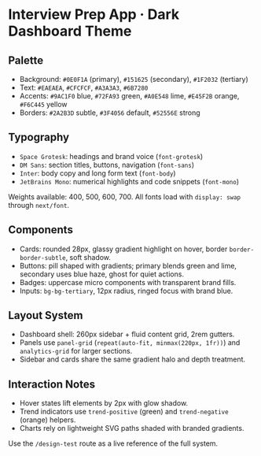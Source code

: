 # Interview Prep App · Dark Dashboard Theme

## Palette
- Background: `#0E0F1A` (primary), `#151625` (secondary), `#1F2032` (tertiary)
- Text: `#EAEAEA`, `#CFCFCF`, `#A3A3A3`, `#6B7280`
- Accents: `#9AC1F0` blue, `#72FA93` green, `#A0E548` lime, `#E45F2B` orange, `#F6C445` yellow
- Borders: `#2A2B3D` subtle, `#3F4056` default, `#52556E` strong

## Typography
- `Space Grotesk`: headings and brand voice (`font-grotesk`)
- `DM Sans`: section titles, buttons, navigation (`font-sans`)
- `Inter`: body copy and long form text (`font-body`)
- `JetBrains Mono`: numerical highlights and code snippets (`font-mono`)

Weights available: 400, 500, 600, 700. All fonts load with `display: swap` through `next/font`.

## Components
- Cards: rounded 28px, glassy gradient highlight on hover, border `border-border-subtle`, soft shadow.
- Buttons: pill shaped with gradients; primary blends green and lime, secondary uses blue haze, ghost for quiet actions.
- Badges: uppercase micro components with transparent brand fills.
- Inputs: `bg-bg-tertiary`, 12px radius, ringed focus with brand blue.

## Layout System
- Dashboard shell: 260px sidebar + fluid content grid, 2rem gutters.
- Panels use `panel-grid` (`repeat(auto-fit, minmax(220px, 1fr))`) and `analytics-grid` for larger sections.
- Sidebar and cards share the same gradient halo and depth treatment.

## Interaction Notes
- Hover states lift elements by 2px with glow shadow.
- Trend indicators use `trend-positive` (green) and `trend-negative` (orange) helpers.
- Charts rely on lightweight SVG paths shaded with branded gradients.

Use the `/design-test` route as a live reference of the full system.
